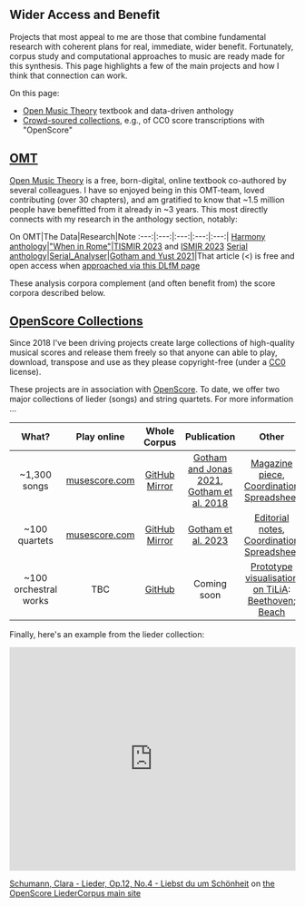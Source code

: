 ## Wider Access and Benefit

Projects that most appeal to me are those that combine fundamental research with coherent plans for real, immediate, wider benefit.
Fortunately, corpus study and computational approaches to music are ready made for this synthesis.
This page highlights a few of the main projects and how I think that connection can work.

On this page:

- [Open Music Theory](#omt) textbook and data-driven anthology
- [Crowd-soured collections](#open-score), e.g., of CC0 score transcriptions with "OpenScore"


## [OMT](#omt)

[Open Music Theory](https://viva.pressbooks.pub/openmusictheory/)
is a free, born-digital, online textbook co-authored by several colleagues.
I have so enjoyed being in this OMT-team,
loved contributing (over 30 chapters),
and am gratified to know that ~1.5 million people have benefitted from it already in ~3 years.
This most directly connects with my research in the anthology section, notably:

On OMT|The Data|Research|Note
:---:|:---:|:---:|:---:|:---:|
[Harmony anthology](https://viva.pressbooks.pub/openmusictheory/chapter/anthology-harmony/)|["When in Rome"](http://github.com/MarkGotham/When-in-Rome)|[TISMIR 2023](https://transactions.ismir.net/articles/10.5334/tismir.165) and [ISMIR 2023](https://ismir2023program.ismir.net/poster_46.html)
[Serial anthology](https://viva.pressbooks.pub/openmusictheory/chapter/anthology-twelve-tone/)|[Serial_Analyser](https://github.com/MarkGotham/Serial_Analyser/)|[Gotham and Yust 2021](https://dl.acm.org/doi/10.1145/3469013.3469018)|That article (<) is free and open access when [approached via this DLfM page](https://dlfm.web.ox.ac.uk/2021-proceedings)

These analysis corpora complement (and often benefit from) the score corpora described below.


## [OpenScore Collections](#open-score)

Since 2018 I've been driving projects create large collections of high-quality musical scores 
and release them freely
so that anyone can able to play, download, transpose and use as they please copyright-free (under a [CC0](https://creativecommons.org/publicdomain/zero/1.0/) license).

These projects are in association with [OpenScore](https://openscore.cc/).
To date, we offer two major collections of lieder (songs) and string quartets.
For more information ...

What?|Play online|Whole Corpus|Publication|Other
:---:|:---:|:---:|:---:|:---:|
~1,300 songs|[musescore.com](https://musescore.com/openscore-lieder-corpus)|[GitHub Mirror](https://github.com/OpenScore/Lieder)|[Gotham and Jonas 2021](https://doi.org/10.1145/3273024.3273026),<br>[Gotham et al. 2018](https://doi.org/10.17613/1my2-dm23)|[Magazine piece](http://www.sparksandwirycries.org/magazine/2020/8/18/mark-gotham-an-ode-to-digital-scores-for-singers),<br>[Coordination Spreadsheet](https://docs.google.com/spreadsheets/d/1KHeLrjdcF1X5LMhtFzE3pnS_cmQH8ZIxGU9QUFCts9I/edit#gid=1160622229)
~100 quartets|[musescore.com](https://musescore.com/openscore-string-quartets)|[GitHub Mirror](https://github.com/OpenScore/StringQuartets/)|[Gotham et al. 2023](https://dl.acm.org/doi/10.1145/3625135.3625155)|[Editorial notes](https://docs.google.com/spreadsheets/d/1rm_zwSYJE90c5dlrn-g8StFScVCmzYpTvogNnyxpXuE/),<br>[Coordination Spreadsheet](https://docs.google.com/spreadsheets/d/1dWHf4gBNO4PWqsMwItgLqn97t7dmGxjGsPMNnGLVVpM/edit#gid=1160622229)
~100 orchestral works|TBC|[GitHub](https://github.com/markGotham/hauptstimme)|Coming soon|[Prototype visualisation on TiLiA](https://tilia-app.com/viewer/65):<br>[Beethoven](https://tilia-ad98d.web.app/viewer/65);<br>[Beach](https://tilia-ad98d.web.app/viewer/62)


Finally, here's an example from the lieder collection:

<iframe width="100%" height="394" src="https://musescore.com/user/27638568/scores/5000397/embed" frameborder="0" allowfullscreen allow="autoplay; fullscreen"></iframe>

[Schumann, Clara - Lieder, Op.12, No.4 - Liebst du um Schönheit](https://musescore.com/user/27638568/scores/5000397/s/8Q4_kQ) on [the OpenScore LiederCorpus main site](https://musescore.com/openscore-lieder-corpus)
